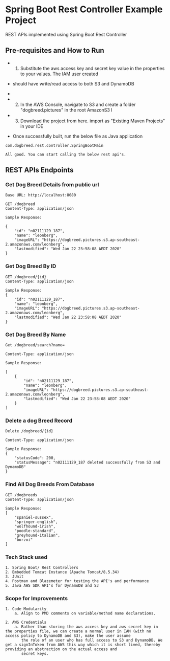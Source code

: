 # Spring Boot Rest Controller Example Project
REST APIs implemented using Spring Boot Rest Controller

## Pre-requisites and How to Run

* 1. Substitute the aws access key and secret key value in the properties to your values. The IAM user created
*    should have write/read access to both S3 and DynamoDB
* 
* 2. In the AWS Console, navigate to S3 and create a folder "dogbreed.pictures" in the root AmazonS3 I

* 3. Download the project from here. import as "Existing Maven Projects" in your IDE
* Once successfully built, run the below file as Java application
```
com.dogbreed.rest.controller.SpringBootMain

All good. You can start calling the below rest api's.
```

## REST APIs Endpoints
### Get Dog Breed Details from public url

```
Base URL: http://localhost:8080
```

```
GET /dogbreed
Content-Type: application/json

Sample Response: 

{
    "id": "n02111129_187",
    "name": "leonberg",
    "imageURL": "https://dogbreed.pictures.s3.ap-southeast-2.amazonaws.com/leonberg",
    "lastmodified": "Wed Jan 22 23:58:08 AEDT 2020"
}

```

### Get Dog Breed By ID
```
GET /dogbreed/{id}
Content-Type: application/json

Sample Response:
{
    "id": "n02111129_187",
    "name": "leonberg",
    "imageURL": "https://dogbreed.pictures.s3.ap-southeast-2.amazonaws.com/leonberg",
    "lastmodified": "Wed Jan 22 23:58:08 AEDT 2020"
}

```

### Get Dog Breed By Name
```
Get /dogbreed/search?name=

Content-Type: application/json

Sample Response:

[
    {
        "id": "n02111129_187",
        "name": "leonberg",
        "imageURL": "https://dogbreed.pictures.s3.ap-southeast-2.amazonaws.com/leonberg",
        "lastmodified": "Wed Jan 22 23:58:08 AEDT 2020"
    }
]
```

### Delete a dog Breed Record
```
Delete /dogbreed/{id}

Content-Type: application/json

Sample Response:
{
    "statusCode": 200,
    "statusMessage": "n02111129_187 deleted successfully from S3 and  DynamoDB"
}
```

### Find All Dog Breeds From Database
```
GET /dogbreeds
Content-Type: application/json

Sample Response:
[
    "spaniel-sussex",
    "springer-english",
    "wolfhound-irish",
    "poodle-standard",
    "greyhound-italian",
    "borzoi"
]
```

### Tech Stack used
```
1. Spring Boot/ Rest Controllers
2. Embedded Tomcat Instance (Apache Tomcat/8.5.34)
3. JUnit
4. Postman and Blazemeter for testing the API's and performance
5. Java AWS SDK API's for DynamoDB and S3
```
### Scope for Improvements
```
1. Code Modularity 
	a. Align to PMD comments on variable/method name declarations.

2. AWS Credentials
	a. Rather than storing the aws access key and aws secret key in the properties file, we can create a normal user in IAM (with no access policy to DynamoDB and S3), make the user assume
	   the role of an user who has full access to S3 and DynamoDB. We get a signInToken from AWS this way which it is short lived, thereby providing an abstraction on the actual access and 
	   secret keys. 
```


